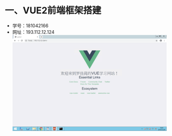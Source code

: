 # 一、VUE2前端框架搭建
- 学号：181042166
- 网址：193.112.12.124
![第一题](https://github.com/Luojiachunaaa/frontend/blob/master/images/%E7%AC%AC%E4%BA%8C%E9%A2%98:%E4%B8%80)
